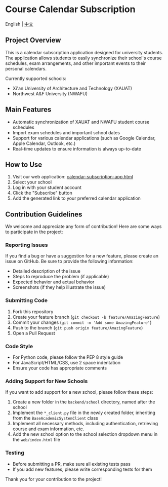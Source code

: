 # Course Calendar Subscription

English | [中文](README.md)

## Project Overview

This is a calendar subscription application designed for university students. The application allows students to easily synchronize their school's course schedules, exam arrangements, and other important events to their personal calendars.

Currently supported schools:
- Xi'an University of Architecture and Technology (XAUAT)
- Northwest A&F University (NWAFU)

## Main Features

- Automatic synchronization of XAUAT and NWAFU student course schedules
- Import exam schedules and important school dates
- Support for various calendar applications (such as Google Calendar, Apple Calendar, Outlook, etc.)
- Real-time updates to ensure information is always up-to-date

## How to Use

1. Visit our web application: [calendar-subscription-app.html](https://schedule.borry.org/l)
2. Select your school
3. Log in with your student account
4. Click the "Subscribe" button
5. Add the generated link to your preferred calendar application

## Contribution Guidelines

We welcome and appreciate any form of contribution! Here are some ways to participate in the project:

### Reporting Issues

If you find a bug or have a suggestion for a new feature, please create an issue on GitHub. Be sure to provide the following information:

- Detailed description of the issue
- Steps to reproduce the problem (if applicable)
- Expected behavior and actual behavior
- Screenshots (if they help illustrate the issue)

### Submitting Code

1. Fork this repository
2. Create your feature branch (`git checkout -b feature/AmazingFeature`)
3. Commit your changes (`git commit -m 'Add some AmazingFeature'`)
4. Push to the branch (`git push origin feature/AmazingFeature`)
5. Open a Pull Request

### Code Style

- For Python code, please follow the PEP 8 style guide
- For JavaScript/HTML/CSS, use 2 space indentation
- Ensure your code has appropriate comments

### Adding Support for New Schools

If you want to add support for a new school, please follow these steps:

1. Create a new folder in the `backend/school` directory, named after the school
2. Implement the `*_client.py` file in the newly created folder, inheriting from the `BaseAcademicSystemClient` class
3. Implement all necessary methods, including authentication, retrieving course and exam information, etc.
4. Add the new school option to the school selection dropdown menu in the `web/index.html` file

### Testing

- Before submitting a PR, make sure all existing tests pass
- If you add new features, please write corresponding tests for them

Thank you for your contribution to the project!
